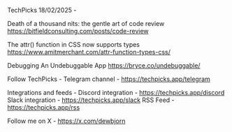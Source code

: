 TechPicks 18/02/2025 -

Death of a thousand nits: the gentle art of code review
https://bitfieldconsulting.com/posts/code-review

The attr() function in CSS now supports types
https://www.amitmerchant.com/attr-function-types-css/

Debugging An Undebuggable App
https://bryce.co/undebuggable/

Follow TechPicks -
Telegram channel - https://techpicks.app/telegram

Integrations and feeds -
Discord integration - https://techpicks.app/discord
Slack integration - https://techpicks.app/slack
RSS Feed - https://techpicks.app/rss

Follow me on X - https://x.com/dewbjorn